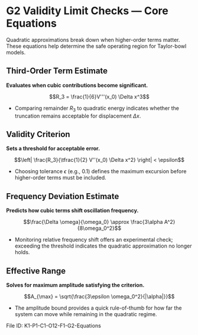 # G2 Validity Limit Checks — Core Equations

Quadratic approximations break down when higher-order terms matter. These equations help determine the safe operating region for Taylor-bowl models.

## Third-Order Term Estimate
**Evaluates when cubic contributions become significant.**

$$R_3 = \frac{1}{6}V'''(x_0) \Delta x^3$$

- Comparing remainder $R_3$ to quadratic energy indicates whether the truncation remains acceptable for displacement $\Delta x$.

## Validity Criterion
**Sets a threshold for acceptable error.**

$$\left| \frac{R_3}{\tfrac{1}{2} V''(x_0) \Delta x^2} \right| < \epsilon$$

- Choosing tolerance $\epsilon$ (e.g., 0.1) defines the maximum excursion before higher-order terms must be included.

## Frequency Deviation Estimate
**Predicts how cubic terms shift oscillation frequency.**

$$\frac{\Delta \omega}{\omega_0} \approx \frac{3\alpha A^2}{8\omega_0^2}$$

- Monitoring relative frequency shift offers an experimental check; exceeding the threshold indicates the quadratic approximation no longer holds.

## Effective Range
**Solves for maximum amplitude satisfying the criterion.**

$$A_{\max} = \sqrt{\frac{3\epsilon \omega_0^2}{|\alpha|}}$$

- The amplitude bound provides a quick rule-of-thumb for how far the system can move while remaining in the quadratic regime.

File ID: K1-P1-C1-O12-F1-G2-Equations
